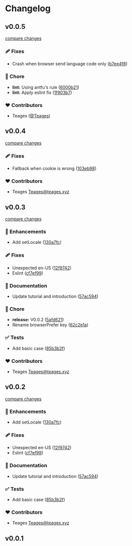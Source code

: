 # Changelog


## v0.0.5

[compare changes](https://github.com/Teages/nuxt-locale-lite/compare/v0.0.4...v0.0.5)

### 🩹 Fixes

- Crash when browser send language code only ([b7ee4f8](https://github.com/Teages/nuxt-locale-lite/commit/b7ee4f8))

### 🏡 Chore

- **lint:** Using antfu's rule ([6000b21](https://github.com/Teages/nuxt-locale-lite/commit/6000b21))
- **lint:** Apply eslint fix ([1f903b7](https://github.com/Teages/nuxt-locale-lite/commit/1f903b7))

### ❤️ Contributors

- Teages ([@Teages](http://github.com/Teages))

## v0.0.4

[compare changes](https://github.com/Teages/nuxt-locale-lite/compare/v0.0.3...v0.0.4)

### 🩹 Fixes

- Fallback when cookie is wrong ([103eb98](https://github.com/Teages/nuxt-locale-lite/commit/103eb98))

### ❤️ Contributors

- Teages <Teages@teages.xyz>

## v0.0.3

[compare changes](https://github.com/Teages/nuxt-locale-lite/compare/v0.0.1...v0.0.3)

### 🚀 Enhancements

- Add setLocale ([130a7fc](https://github.com/Teages/nuxt-locale-lite/commit/130a7fc))

### 🩹 Fixes

- Unexpected en-US ([12f9742](https://github.com/Teages/nuxt-locale-lite/commit/12f9742))
- Eslint ([cf7ef99](https://github.com/Teages/nuxt-locale-lite/commit/cf7ef99))

### 📖 Documentation

- Update tutorial and introduction ([57ac594](https://github.com/Teages/nuxt-locale-lite/commit/57ac594))

### 🏡 Chore

- **release:** V0.0.2 ([5afd621](https://github.com/Teages/nuxt-locale-lite/commit/5afd621))
- Rename browserPrefer key ([62c2e1a](https://github.com/Teages/nuxt-locale-lite/commit/62c2e1a))

### ✅ Tests

- Add basic case ([85b3b2f](https://github.com/Teages/nuxt-locale-lite/commit/85b3b2f))

### ❤️ Contributors

- Teages <Teages@teages.xyz>

## v0.0.2

[compare changes](https://github.com/Teages/nuxt-locale-lite/compare/v0.0.1...v0.0.2)

### 🚀 Enhancements

- Add setLocale ([130a7fc](https://github.com/Teages/nuxt-locale-lite/commit/130a7fc))

### 🩹 Fixes

- Unexpected en-US ([12f9742](https://github.com/Teages/nuxt-locale-lite/commit/12f9742))
- Eslint ([cf7ef99](https://github.com/Teages/nuxt-locale-lite/commit/cf7ef99))

### 📖 Documentation

- Update tutorial and introduction ([57ac594](https://github.com/Teages/nuxt-locale-lite/commit/57ac594))

### ✅ Tests

- Add basic case ([85b3b2f](https://github.com/Teages/nuxt-locale-lite/commit/85b3b2f))

### ❤️ Contributors

- Teages <Teages@teages.xyz>

## v0.0.1

